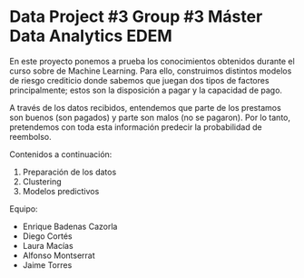 # Data Project #3 Group #3 Máster Data Analytics EDEM

En este proyecto ponemos a prueba los conocimientos obtenidos durante el curso sobre de Machine Learning. Para ello, construimos distintos modelos de riesgo crediticio donde sabemos que juegan dos tipos de factores principalmente; estos son la disposición a pagar y la capacidad de pago.

A través de los datos recibidos, entendemos que parte de los prestamos son buenos (son pagados) y parte son malos (no se pagaron). Por lo tanto, pretendemos con toda esta información predecir la probabilidad de reembolso.

Contenidos a continuación:
1.	 Preparación de los datos
2.	Clustering 
3.	Modelos predictivos



Equipo:

- Enrique Badenas Cazorla
- Diego Cortés
- Laura Macías
- Alfonso Montserrat
- Jaime Torres
